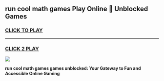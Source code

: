 
## run cool math games Play Online 👋 Unblocked Games
<h3>
<a href="https://news.freeplayer.one?title=run_cool_math_games&ref=17CMG">CLICK TO PLAY</a></h3>
<hr>

<h3>
<a href="https://news.freeplayer.one?title=run_cool_math_games&ref=17CMG">CLICK 2 PLAY</a>
  
</h3>

<a href="https://news.freeplayer.one?title=run_cool_math_games&ref=17CMG/"><img src="https://clearcache.store/games.png"></a>


**run cool math games games unblocked: Your Gateway to Fun and Accessible Online Gaming**

